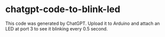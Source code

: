# chatgpt-code-to-blink-led
This code was generated by ChatGPT. Upload it to Arduino and attach an LED at port 3 to see it blinking every 0.5 second.
